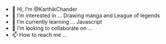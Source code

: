 - 👋 Hi, I’m @KarthikChander
- 👀 I’m interested in ... Drawing manga and League of legends
- 🌱 I’m currently learning ... Javascript
- 💞️ I’m looking to collaborate on ...
- 📫 How to reach me ...

<!---
KarthikChander/KarthikChander is a ✨ special ✨ repository because its `README.md` (this file) appears on your GitHub profile.
You can click the Preview link to take a look at your changes.
--->
